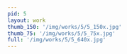 ```yaml
---
pid: 5
layout: work
thumb_150: '/img/works/5/5_150x.jpg'
thumb_75: '/img/works/5/5_75x.jpg'
full: '/img/works/5/5_640x.jpg'
---
```

